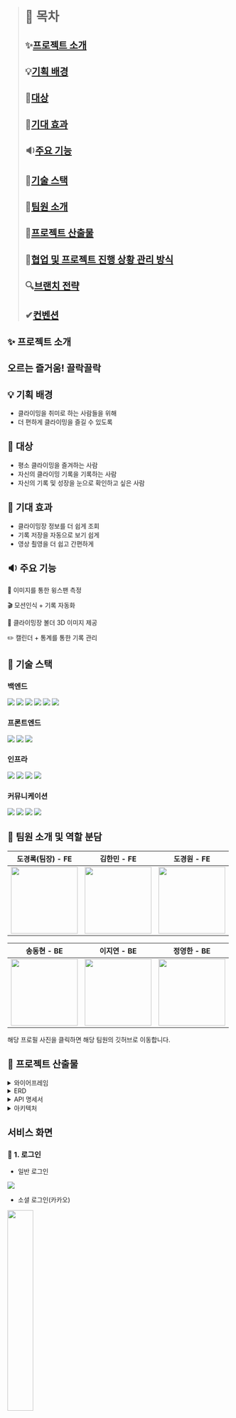 > # 🔖 목차
> ## ✨[프로젝트 소개](#-프로젝트-소개)
>
> ## 💡[기획 배경](#-기획-배경)
>
> ## 👫[대상](#-대상)
> 
> ## 🎉[기대 효과](#-기대-효과)
>
> ## 🔉[주요 기능](#-주요-기능)
>
> ## 🔧[기술 스택](#-기술-스택)
>
> ## 👥[팀원 소개](#-팀원-소개-및-역할-분담)
> 
> ## 📁[프로젝트 산출물](#-프로젝트-산출물)
>
> ## 🤝[협업 및 프로젝트 진행 상황 관리 방식](#-협업-및-프로젝트-진행-상황-관리-방식)
>
> ## 🔍[브랜치 전략](#-브랜치-전략)
>
> ## ✔[컨벤션](#-컨벤션)

## ✨ 프로젝트 소개

## 오르는 즐거움! 끌락끌락

## 💡 기획 배경
- 클라이밍을 취미로 하는 사람들을 위해
- 더 편하게 클라이밍을 즐길 수 있도록

## 👫 대상
- 평소 클라이밍을 즐겨하는 사람
- 자신의 클라이밍 기록을 기록하는 사람
- 자신의 기록 및 성장을 눈으로 확인하고 싶은 사람
 
## 🎉 기대 효과
- 클라이밍장 정보를 더 쉽게 조회 
- 기록 저장을 자동으로 보기 쉽게
- 영상 쵤영을 더 쉽고 간편하게

## 🔉 주요 기능
📏 이미지를 통한 윙스팬 측정

🎬 모션인식 + 기록 자동화

🌠 클라이밍장 볼더 3D 이미지 제공

✏️ 캘린더 + 통계를 통한 기록 관리



## 🔧 기술 스택
### 백엔드
<img src="https://img.shields.io/badge/java-007396?style=for-the-badge&logo=OpenJDK&logoColor=white"> <img src="https://img.shields.io/badge/springboot-6DB33F?style=for-the-badge&logo=springboot&logoColor=white"> <img src="https://img.shields.io/badge/MySQL-4479A1?style=for-the-badge&logo=MySQL&logoColor=white"> <img src="https://img.shields.io/badge/Redis-DC382D?style=for-the-badge&logo=Redis&logoColor=white"> <img src="https://img.shields.io/badge/Amazon%20S3-569A31?style=for-the-badge&logo=Amazon%20S3&logoColor=white"> <img src="https://img.shields.io/badge/Flask-000000?style=for-the-badge&logo=Flask&logoColor=white">

### 프론트엔드
<img src="https://img.shields.io/badge/Flutter-02569B?style=for-the-badge&logo=Flutter&logoColor=white"> <img src="https://img.shields.io/badge/Android-3DDC84?style=for-the-badge&logo=Android&logoColor=white">  <img src="https://img.shields.io/badge/Firebase-DD2C00?style=for-the-badge&logo=Firebase&logoColor=white">

### 인프라
<img src="https://img.shields.io/badge/nginx-%23009639.svg?style=for-the-badge&logo=nginx&logoColor=white"> <img src="https://img.shields.io/badge/docker-%230db7ed.svg?style=for-the-badge&logo=docker&logoColor=white"> <img src="https://img.shields.io/badge/Amazon%20EC2-FF9900?style=for-the-badge&logo=Amazon%20EC2&logoColor=white"> <img src="https://img.shields.io/badge/Jenkins-D24939?style=for-the-badge&logo=Jenkins&logoColor=white">

### 커뮤니케이션
 <img src="https://img.shields.io/badge/Jira-0052CC?style=for-the-badge&logo=Jira&logoColor=white"> <img src="https://img.shields.io/badge/Git-F05032?style=for-the-badge&logo=Git&logoColor=white"> <img src="https://img.shields.io/badge/GitLab-FC6D26?style=for-the-badge&logo=GitLab&logoColor=white"> <img src="https://img.shields.io/badge/Notion-000000?style=for-the-badge&logo=Notion&logoColor=white">


## 👥 팀원 소개 및 역할 분담
<center>
<table >
    <thead>
        <tr>
            <th align="center"><span>도경록(팀장) - FE</span></th>
            <th align="center"><span>김한민 - FE</span></th>
            <th align="center"><span>도경원 - FE</span></th>
        </tr>
    </thead>
    <tbody>
        <td align="center">
            <a href="https://github.com/seowooNote">
                <img src="./exec/readme_assets/도경록.png" width="150" height="150" />
            </a>
        </td>
        <td align="center">
            <a href="https://github.com/Han3707">
                <img src="./exec/readme_assets/김한민.png" width="150" height="150" />
            </a>
        </td>
        <td align="center">
            <a href="https://github.com/Dohgyoungwon">
                <img src="./exec/readme_assets/도경원.png" width="150" height="150" />
            </a>
        </td>
    </tbody>
</table>
<table >
    <thead>
        <tr>
            <th align="center"><span>송동현 - BE</span></th>
            <th align="center"><span>이지연 - BE</span></th>
            <th align="center"><span>정영한 - BE</span></th>
        </tr>
    </thead>
    <tbody>
        <td align="center">
            <a href="https://github.com/dh0728">
                <img src="./exec/readme_assets/송동현.png" width="150" height="150" />
            </a>
        </td>
        <td align="center">
            <a href="https://github.com/zeeeyeon">
                <img src="./exec/readme_assets/이지연.png" width="150" height="150" />
            </a>
        </td>
        <td align="center">
            <a href="https://github.com/ynghan">
                <img src="./exec/readme_assets/정영한.png" width="150" height="150" />
            </a>
        </td>
    </tbody>
</table>
</center>
<span>해당 프로필 사진을 클릭하면 해당 팀원의 깃허브로 이동합니다.</span>

## 📁 프로젝트 산출물 
<details>
  <summary>와이어프레임</summary>


### 1. 로그인

#### 1.1 로그인
<img src="./images/프레임_로그인.jpg" width=34%>

<img src="./images/프레임_회원가입입.jpg" width=34%>


### 캘린더

<img src="./images/프레임_캘린더.jpg" width=34%>

<img src="./images/프레임_캘린더_상세.jpg" width=34%>

### 마이페이지

<img src="./images/프레임_마이.jpg" width=34%>

<img src="./images/프레임_마이_윙스팬.jpg" width=34%>

### 클라이밍 조회

<img src="./images/프레임_클라이밍_조회.jpg" width=34%>


<img src="./images/프레임_클라이밍_상세.jpg" width=34%>

<img src="./images/프레임_클라이밍_3d.jpg" width=34%>

### 영상

<img src="./images/프레임_영상1.jpg" width=34%>

### 앨범

<img src="./images/프레임_앨범.jpg" width=34%>

### 통계

<img src="./images/프레임_통계3.jpg" width=34%>

<img src="./images/프레임_통계2.jpg" width=34%>

<img src="./images/프레임_통계1.jpg" width=34%>

</details>
<details>
  <summary>ERD</summary>
  <img src="./images/erd.png" >
</details>
<details>
  <summary>API 명세서</summary>
  <img src="./images/api1.png">
  <br>
 
  <img src="./images/api2.png">
  <br>
  
  <img src="./images/api3.png">
  <br>
  <img src="./images/api4.png">
  <br>
 
  <img src="./images/api5.png">
  <br>
  
  <img src="./images/api6.png">
  <br>
  
  <img src="./images/api7.png">
</details>
<details>
  <summary>아키텍처</summary>
  <img src="./images/api7.png">
</details>

## 서비스 화면

### 📌 1. 로그인
- 일반 로그인
<img src="./images/일반로그인.gif">

- 소셜 로그인(카카오)
<img src="./images/소셜.gif" width=34% >


### 📌 2. 캘린더
- 날짜별 클라이밍 기록을 확인 할 수 있습니다.
<img src="./images/캘린더.gif"  width=34%>

### 📌 3. 마이페이지
- 개인 정보 수정 및 리치를 측정할 수 있습니다.

<img src="./images/윙스팬.gif" width=34%>

### 📌 4. 클라이밍장 조회
- 클라이밍장 상세 정보를 조회 할 수 있습니다.

<img src="./images/클라이.gif"  width=34%>

### 📌 5. 클라이밍장 해금
- 클라이밍장에 일정거리 이내에 있을시 클라이밍장이 해금됩니다.

<img src="./images/챌린지.gif" width=34%>

### 📌 6. 영상
- 모션인식을 통해 터치없이도 영상을 촬영하고 저장할 수 있습니다다

<img src="./images/영상1.gif"  width=34%>

<img src="./images/영상2.gif"  width=34%>

### 📌 7. 통계
- 년, 월, 주별로 기록 통계를 확인할 수 있습니다.
<img src="./images/통계.gif" width=34%>

## 🤝 협업 및 프로젝트 진행 상황 관리 방식
<center>
    <img src="./exec/readme_assets/jira.png" />
</center>
<center>
    <img src="./exec/readme_assets/jirabacklog.png" />
</center>
<br />
<pre>
매일 스크럼 회의를 진행하며, Jira를 통한 1주 단위의 스프린트를 진행해서 팀원들의 각자 업무 분담 및 현황 파악을 용이하게 하는 동시에 스프린트 종료 시 회고하는 시간을 가졌습니다.
</pre>
<br />
<center>
    <a href="https://utopian-talos-003.notion.site/Team-9243f7449ccb45b0b97c041e3ba60c81?pvs=4">
        <img src="./exec/readme_assets/notion.png">
    </a>
</center>
<br />
<pre>
프로젝트를 진행하면서 필요한 명세서 및 기록들을 Notion 탬플릿을 활용하여 공유하였습니다.
</pre>
<span>Notion 이미지 클릭시 해당 노션 페이지로 이동합니다.</span>


## 🔍 브랜치 전략

<h1>Git Flow</h1>
<img src="./exec/readme_assets/gitflow.png" />

## ✔ 컨벤션

팀원 간의 원활한 소통과 협업을 위해 커밋 컨벤션과, 코드 컨벤션을 만들어 이를 따랐습니다.

<h3>
<a href="">📍 커밋 컨벤션</a>
</h3>

<div>
<pre background-color="#dbdbdb">
<p>

🧾 1. 커밋 유형 지정
    - 커밋 유형은 영어 대문자로 작성하기
    - 커밋 유형
    - Feat : 새로운 기능 추가
    - Fix : 버그 수정
    - Docs : 문서 수정
    - Style : 코드 formatting, 세미콜론 누락, 코드 자체의 변경이 없는 경우
    - Refactor : 코드 리팩토링
    - Test : 테스트 코드, 리팩토링 테스트 코드 추가
    - Chore : 패키지 매니저 수정, 그 외 기타 수정 ex) .gitignore
    - Design : CSS 등 사용자 UI 디자인 변경
    - Comment : 필요한 주석 추가 및 변경
    - Init: 프로젝트 초기 생성
    - Rename : 파일 또는 폴더 명을 수정하거나 옮기는 작업만인 경우
    - Remove : 파일을 삭제하는 작업만 수행한 경우
    - !BREAKING CHANGE : 커다란 API 변경의 경우
    - !HOTFIX : 급하게 치명적인 버그를 고쳐야 하는 경우

🧾 2. 제목과 본문을 빈행으로 분리 - 커밋 유형 이후 제목과 본문은 한글로 작성하여 내용이 잘 전달될 수 있도록 할 것 - 본문에는 변경한 내용과 이유 설명 (어떻게보다는 무엇 & 왜를 설명)

#️⃣ 3. 제목 첫 글자는 대문자로, 끝에는 . 금지

↩️ 4. 제목은 영문 기준 50자 이내로 할 것

⏺️ 5. 자신의 코드가 직관적으로 바로 파악할 수 있다고 생각하지 말자

👆 6. 여러가지 항목이 있다면 글머리 기호를 통해 가독성 높이기

</p>
</pre>
</div>

<h3>
<a href="">📍 코드 컨벤션</a>
</h3>
<div>
<pre>
<p>

🛼 문자열을 처리할 때는 쌍따옴표를 사용하도록 합니다.

🐫 문장이 종료될 때는 세미콜론을 붙여줍니다.

💄 함수명, 변수명은 카멜케이스로 작성합니다.

🐫 가독성을 위해 한 줄에 하나의 문장만 작성합니다.

❓ 주석은 설명하려는 구문에 맞춰 들여쓰기 합니다.

🔠 연산자 사이에는 공백을 추가하여 가독성을 높입니다.

🔢 콤마 다음에 값이 올 경우 공백을 추가하여 가독성을 높입니다.

💬 생성자 함수명의 맨 앞글자는 대문자로 합니다.

🔚 var는 절대 사용하지 않는다. (const를 let 보다 위에 선언한다)

👆 const와 let은 사용 시점에 선언 및 할당을 한다. (함수는 변수 선언문 다음에 오도록한다.)

✏️ 외부 모듈과 내부 모듈을 구분하여 사용한다.

🧮 배열과 객체는 반드시 리터럴로 선언한다. (new 사용 X)

📠 배열 복사 시 반복문을 사용하지 않는다.

😎 배열의 시작 괄호 안에 요소가 줄 바꿈으로 시작되었다면 끝 괄호 이전에도 일관된 줄 바꿈 해야한다. (일관되게 모두 줄 바꿈을 해주어야 한다.)

🧶 객체의 프로퍼티가 1개인 경우에만 한 줄 정의를 허용하며, 2개 이상일 경우에는 개행을 강제한다. (객체 리터럴 정의 시 콜론 앞은 공백을 허용하지 않음 콜론 뒤는 항상 공백을 강제)

🧂 메서드 문법 사용 시 메서드 사이에 개행을 추가한다.

🌭 화살표 함수의 파라미터가 하나이면 괄호를 생략한다.

🍳 변수 등을 조합해서 문자열을 생성하는 경우 템플릿 문자열을 이용한다.

🧇 변수 등을 조합해서 문자열을 생성하는 경우 템플릿 문자열을 이용한다.

🥞 wildcard import는 사용하지 않는다. (import문으로부터 직접 export하지 않는다.)

🥖 한 줄짜리 블록일 경우라도 {}를 생략하지 않으며 명확히 줄 바꿈 하여 사용한다.

🥯 switch-case 사용 시 첫 번째 case문을 제외하고 case문 사용 이전에 개행한다.

🥐 삼중 등호 연산자인 ===, !==만 사용한다.

🚐 반복문 사용은 일반화된 순회 메서드 사용을 권장한다.
